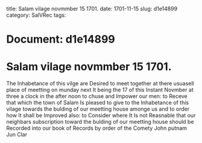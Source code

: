 title: Salam vilage novmmber 15 1701.
date: 1701-11-15
slug: d1e14899
category: SalVRec
tags: 




# Document: d1e14899


# Salam vilage novmmber 15 1701. 

The Inhabetance of this vilge are Desired to meet together at there usuasell place of meetting on munday next It being the 17 of this Instant Novmber at three a clock in the after noon to chuse and Impower our men: to Receve that which the town of Salam Is pleased to give to the Inhabetance of this vilage towards the bulding of our meetting house amonge us and to order how It shall be Improved also: to Consider where It Is not Reasnable that our neighbars subscription toward the bulding of our meetting house should be Recorded into our book of Records by order of the Comety John putnam Jun Clar
